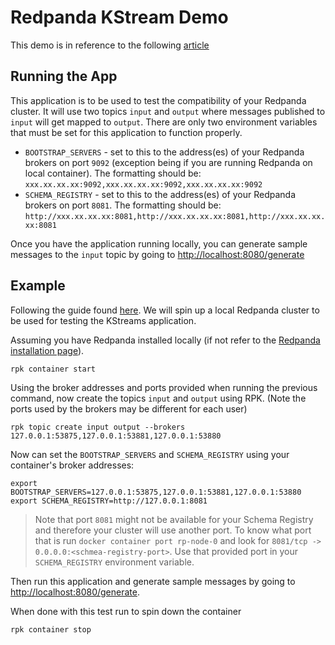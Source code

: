 # Redpanda KStream Demo 
This demo is in reference to the following [article](https://medium.com/@shahirdaya/first-impressions-of-redpanda-6dd0d860ecfd)

## Running the App
This application is to be used to test the compatibility of your Redpanda cluster. It will use two topics `input` and `output` where messages published to `input` will get mapped to `output`. There are only two environment variables that must be set for this application to function properly. 

* `BOOTSTRAP_SERVERS` - set to this to the address(es) of your Redpanda brokers on port `9092` (exception being if you are running Redpanda on local container). The formatting should be: `xxx.xx.xx.xx:9092,xxx.xx.xx.xx:9092,xxx.xx.xx.xx:9092`
* `SCHEMA_REGISTRY` - set to this to the address(es) of your Redpanda brokers on port `8081`. The formatting should be: `http://xxx.xx.xx.xx:8081,http://xxx.xx.xx.xx:8081,http://xxx.xx.xx.xx:8081`

Once you have the application running locally, you can generate sample messages to the `input` topic by going to [http://localhost:8080/generate](http://localhost:8080/generate)

## Example
Following the guide found [here](https://docs.redpanda.com/docs/deployment/guide-rpk-container/). We will spin up a local Redpanda cluster to be used for testing the KStreams application.

Assuming you have Redpanda installed locally (if not refer to the [Redpanda installation page](https://redpanda.com/platform/)).
```shell
rpk container start
```
Using the broker addresses and ports provided when running the previous command, now create the topics `input` and `output` using RPK. (Note the ports used by the brokers may be different for each user)
```shell
rpk topic create input output --brokers 127.0.0.1:53875,127.0.0.1:53881,127.0.0.1:53880
```

Now can set the `BOOTSTRAP_SERVERS` and `SCHEMA_REGISTRY` using your container's broker addresses:
```shell
export BOOTSTRAP_SERVERS=127.0.0.1:53875,127.0.0.1:53881,127.0.0.1:53880
export SCHEMA_REGISTRY=http://127.0.0.1:8081
```
> Note that port `8081` might not be available for your Schema Registry and therefore your cluster will use another port. To know what port that is run `docker container port rp-node-0` and look for `8081/tcp -> 0.0.0.0:<schmea-registry-port>`. Use that provided port in your `SCHEMA_REGISTRY` environment variable.

Then run this application and generate sample messages by going to [http://localhost:8080/generate](http://localhost:8080/generate).

When done with this test run to spin down the container
```shell
rpk container stop
```
